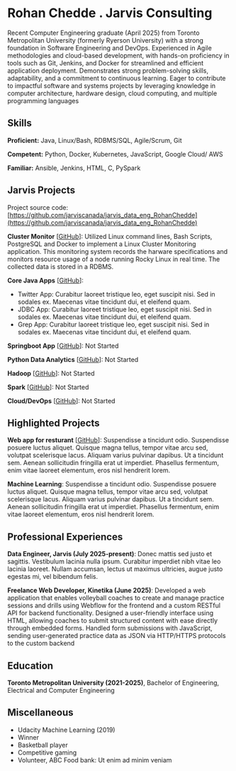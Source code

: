 # Rohan Chedde . Jarvis Consulting

Recent Computer Engineering graduate (April 2025) from Toronto Metropolitan University (formerly Ryerson University) with a strong foundation in Software Engineering and DevOps. Experienced in Agile methodologies and cloud-based development, with hands-on proficiency in tools such as Git, Jenkins, and Docker for streamlined and efficient application deployment. Demonstrates strong problem-solving skills, adaptability, and a commitment to continuous learning. Eager to contribute to impactful software and systems projects by leveraging knowledge in computer architecture, hardware design, cloud computing, and multiple programming languages

## Skills

**Proficient:** Java, Linux/Bash, RDBMS/SQL, Agile/Scrum, Git

**Competent:** Python, Docker, Kubernetes, JavaScript, Google Cloud/ AWS

**Familiar:** Ansible, Jenkins, HTML, C, PySpark

## Jarvis Projects

Project source code: [https://github.com/jarviscanada/jarvis_data_eng_RohanChedde](https://github.com/jarviscanada/jarvis_data_eng_RohanChedde)


**Cluster Monitor** [[GitHub](https://github.com/jarviscanada/jarvis_data_eng_RohanChedde/tree/master/linux_sql)]: Utilized Linux command lines, Bash Scripts, PostgreSQL and Docker to implement a Linux Cluster Monitoring application. This monitoring system records the harware specifications and monitors resource usage of a node running Rocky Linux in real time. The collected data is stored in a RDBMS.

**Core Java Apps** [[GitHub](https://github.com/jarviscanada/jarvis_data_eng_RohanChedde/tree/master/core_java)]:
      
  - Twitter App: Curabitur laoreet tristique leo, eget suscipit nisi. Sed in sodales ex. Maecenas vitae tincidunt dui, et eleifend quam.
  - JDBC App: Curabitur laoreet tristique leo, eget suscipit nisi. Sed in sodales ex. Maecenas vitae tincidunt dui, et eleifend quam.
  - Grep App: Curabitur laoreet tristique leo, eget suscipit nisi. Sed in sodales ex. Maecenas vitae tincidunt dui, et eleifend quam.

**Springboot App** [[GitHub](https://github.com/jarviscanada/jarvis_data_eng_RohanChedde/tree/master/springboot)]: Not Started

**Python Data Analytics** [[GitHub](https://github.com/jarviscanada/jarvis_data_eng_RohanChedde/tree/master/python_data_anlytics)]: Not Started

**Hadoop** [[GitHub](https://github.com/jarviscanada/jarvis_data_eng_RohanChedde/tree/master/hadoop)]: Not Started

**Spark** [[GitHub](https://github.com/jarviscanada/jarvis_data_eng_RohanChedde/tree/master/spark)]: Not Started

**Cloud/DevOps** [[GitHub](https://github.com/jarviscanada/jarvis_data_eng_RohanChedde/tree/master/cloud_devops)]: Not Started


## Highlighted Projects
**Web app for resturant** [[GitHub](https://github.com/jarviscanada/jarvis_profile_builder)]: Suspendisse a tincidunt odio. Suspendisse posuere luctus aliquet. Quisque magna tellus, tempor vitae arcu sed, volutpat scelerisque lacus. Aliquam varius pulvinar dapibus. Ut a tincidunt sem. Aenean sollicitudin fringilla erat ut imperdiet. Phasellus fermentum, enim vitae laoreet elementum, eros nisl hendrerit lorem.

**Machine Learning**: Suspendisse a tincidunt odio. Suspendisse posuere luctus aliquet. Quisque magna tellus, tempor vitae arcu sed, volutpat scelerisque lacus. Aliquam varius pulvinar dapibus. Ut a tincidunt sem. Aenean sollicitudin fringilla erat ut imperdiet. Phasellus fermentum, enim vitae laoreet elementum, eros nisl hendrerit lorem.


## Professional Experiences

**Data Engineer, Jarvis (July 2025-present)**: Donec mattis sed justo et sagittis. Vestibulum lacinia nulla ipsum. Curabitur imperdiet nibh vitae leo lacinia laoreet. Nullam accumsan, lectus ut maximus ultricies, augue justo egestas mi, vel bibendum felis.

**Freelance Web Developer, Kinetika (June 2025)**: Developed a web application that enables volleyball coaches to create and manage practice sessions and drills using Webflow for the frontend and a custom RESTful API for backend functionality. Designed a user-friendly interface using HTML, allowing coaches to submit structured content with ease directly through embedded forms. Handled form submissions with JavaScript, sending user-generated practice data as JSON via HTTP/HTTPS protocols to the custom backend


## Education
**Toronto Metropolitan University (2021-2025)**, Bachelor of Engineering, Electrical and Computer Engineering


## Miscellaneous
- Udacity Machine Learning (2019)
- Winner
- Basketball player
- Competitive gaming
- Volunteer, ABC Food bank: Ut enim ad minim veniam